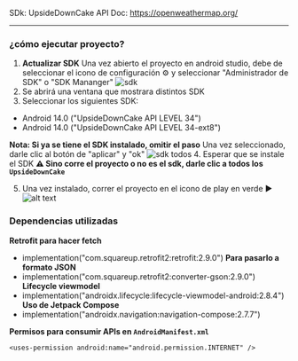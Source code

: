 SDk: UpsideDownCake
API Doc: https://openweathermap.org/

---

### ¿cómo ejecutar proyecto?

1. **Actualizar SDK**
   Una vez abierto el proyecto en android studio, debe de seleccionar el icono de configuración ⚙️ y seleccionar "Administrador de SDK" o "SDK Mananger"
   ![sdk](https://ufgedu-my.sharepoint.com/:i:/g/personal/ia_angieespinoza_ufg_edu_sv/ERzfH3iJZQ9MmX-yp5DjSGUBZDaSo4P2sBOoND8Pf0SPXg?e=eOlLzW)
2. Se abrirá una ventana que mostrara distintos SDK
3. Seleccionar los siguientes SDK:

- Android 14.0 ("UpsideDownCake API LEVEL 34")
- Android 14.0 ("UpsideDownCake API LEVEL 34-ext8")

**Nota: Si ya se tiene el SDK instalado, omitir el paso**
Una vez seleccionado, darle clic al botón de "aplicar" y "ok"
![sdk todos]((https://ufgedu-my.sharepoint.com/:i:/g/personal/ia_angieespinoza_ufg_edu_sv/EarAwLQGZ4BLk9Eqb3XsbegBaP7klwvatzkCQcfqvj_fCA?e=Hc7ugk))
4. Esperar que se instale el SDK
**⚠️ Sino corre el proyecto o no es el sdk, darle clic a todos los `UpsideDownCake`**

5. Una vez instalado, correr el proyecto en el icono de play en verde ▶️
![alt text]((https://ufgedu-my.sharepoint.com/:i:/g/personal/ia_angieespinoza_ufg_edu_sv/EZDnghCzIGVPqw2kwjkxFbgBTHrXadd7cVKHQGpc1WI1xA?e=UWbcju))


### Dependencias utilizadas

**Retrofit para hacer fetch**

- implementation("com.squareup.retrofit2:retrofit:2.9.0")
  **Para pasarlo a formato JSON**
- implementation("com.squareup.retrofit2:converter-gson:2.9.0")
  **Lifecycle viewmodel**
- implementation("androidx.lifecycle:lifecycle-viewmodel-android:2.8.4")
  **Uso de Jetpack Compose**
- implementation("androidx.navigation:navigation-compose:2.7.7")

**Permisos para consumir APIs en `AndroidManifest.xml`**

```
<uses-permission android:name="android.permission.INTERNET" />
```
